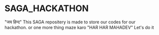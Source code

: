 # SAGA_HACKATHON
"जय हिन्द" This SAGA repositery is made to store our codes for our hackathon. or one more thing maze karo 
"HAR HAR MAHADEV" Let's do it
